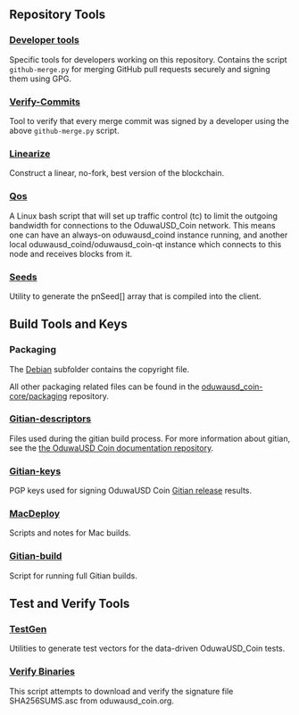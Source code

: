 Repository Tools
---------------------

### [Developer tools](/contrib/devtools) ###
Specific tools for developers working on this repository.
Contains the script `github-merge.py` for merging GitHub pull requests securely and signing them using GPG.

### [Verify-Commits](/contrib/verify-commits) ###
Tool to verify that every merge commit was signed by a developer using the above `github-merge.py` script.

### [Linearize](/contrib/linearize) ###
Construct a linear, no-fork, best version of the blockchain.

### [Qos](/contrib/qos) ###

A Linux bash script that will set up traffic control (tc) to limit the outgoing bandwidth for connections to the OduwaUSD_Coin network. This means one can have an always-on oduwausd_coind instance running, and another local oduwausd_coind/oduwausd_coin-qt instance which connects to this node and receives blocks from it.

### [Seeds](/contrib/seeds) ###
Utility to generate the pnSeed[] array that is compiled into the client.

Build Tools and Keys
---------------------

### Packaging ###
The [Debian](/contrib/debian) subfolder contains the copyright file.

All other packaging related files can be found in the [oduwausd_coin-core/packaging](https://github.com/oduwausd_coin-core/packaging) repository.

### [Gitian-descriptors](/contrib/gitian-descriptors) ###
Files used during the gitian build process. For more information about gitian, see the [the OduwaUSD Coin documentation repository](https://github.com/oduwausd_coin-core/docs).

### [Gitian-keys](/contrib/gitian-keys)
PGP keys used for signing OduwaUSD Coin [Gitian release](/doc/release-process.md) results.

### [MacDeploy](/contrib/macdeploy) ###
Scripts and notes for Mac builds. 

### [Gitian-build](/contrib/gitian-build.py) ###
Script for running full Gitian builds.

Test and Verify Tools 
---------------------

### [TestGen](/contrib/testgen) ###
Utilities to generate test vectors for the data-driven OduwaUSD_Coin tests.

### [Verify Binaries](/contrib/verifybinaries) ###
This script attempts to download and verify the signature file SHA256SUMS.asc from oduwausd_coin.org.
